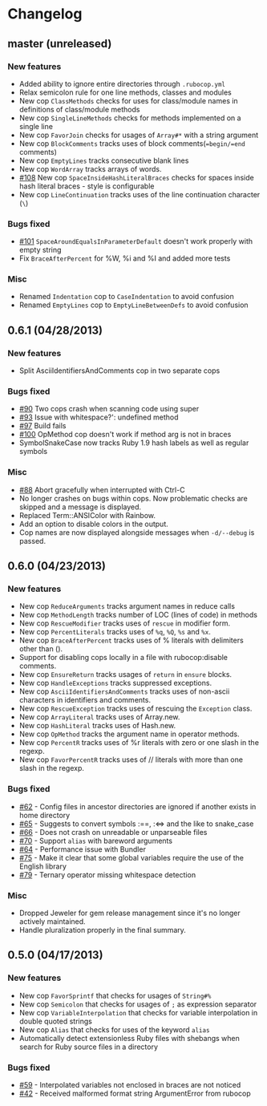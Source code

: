 # Changelog

## master (unreleased)

### New features

* Added ability to ignore entire directories through `.rubocop.yml`
* Relax semicolon rule for one line methods, classes and modules
* New cop `ClassMethods` checks for uses for class/module names in definitions of class/module methods
* New cop `SingleLineMethods` checks for methods implemented on a single line
* New cop `FavorJoin` checks for usages of `Array#*` with a string argument
* New cop `BlockComments` tracks uses of block comments(`=begin/=end` comments)
* New cop `EmptyLines` tracks consecutive blank lines
* New cop `WordArray` tracks arrays of words.
* [#108](https://github.com/bbatsov/rubocop/issues/108) New cop `SpaceInsideHashLiteralBraces` checks for spaces inside hash literal braces - style is configurable
* New cop `LineContinuation` tracks uses of the line continuation character (`\`)

### Bugs fixed

* [#101](https://github.com/bbatsov/rubocop/issues/101) `SpaceAroundEqualsInParameterDefault` doesn't work properly with empty string
* Fix `BraceAfterPercent` for %W, %i and %I and added more tests

### Misc

* Renamed `Indentation` cop to `CaseIndentation` to avoid confusion
* Renamed `EmptyLines` cop to `EmptyLineBetweenDefs` to avoid confusion

## 0.6.1 (04/28/2013)

### New features

* Split AsciiIdentifiersAndComments cop in two separate cops

### Bugs fixed

* [#90](https://github.com/bbatsov/rubocop/issues/90) Two cops crash when scanning code using super
* [#93](https://github.com/bbatsov/rubocop/issues/93) Issue with whitespace?': undefined method
* [#97](https://github.com/bbatsov/rubocop/issues/97) Build fails
* [#100](https://github.com/bbatsov/rubocop/issues/100) OpMethod cop doesn't work if method arg is not in braces
* SymbolSnakeCase now tracks Ruby 1.9 hash labels as well as regular symbols

### Misc

* [#88](https://github.com/bbatsov/rubocop/issues/88) Abort gracefully when interrupted with Ctrl-C
* No longer crashes on bugs within cops. Now problematic checks are skipped and a message is displayed.
* Replaced Term::ANSIColor with Rainbow.
* Add an option to disable colors in the output.
* Cop names are now displayed alongside messages when `-d/--debug` is passed.

## 0.6.0 (04/23/2013)

### New features

* New cop `ReduceArguments` tracks argument names in reduce calls
* New cop `MethodLength` tracks number of LOC (lines of code) in methods
* New cop `RescueModifier` tracks uses of `rescue` in modifier form.
* New cop `PercentLiterals` tracks uses of `%q`, `%Q`, `%s` and `%x`.
* New cop `BraceAfterPercent` tracks uses of % literals with
  delimiters other than ().
* Support for disabling cops locally in a file with rubocop:disable comments.
* New cop `EnsureReturn` tracks usages of `return` in `ensure` blocks.
* New cop `HandleExceptions` tracks suppressed exceptions.
* New cop `AsciiIdentifiersAndComments` tracks uses of non-ascii
  characters in identifiers and comments.
* New cop `RescueException` tracks uses of rescuing the `Exception` class.
* New cop `ArrayLiteral` tracks uses of Array.new.
* New cop `HashLiteral` tracks uses of Hash.new.
* New cop `OpMethod` tracks the argument name in operator methods.
* New cop `PercentR` tracks uses of %r literals with zero or one slash in the regexp.
* New cop `FavorPercentR` tracks uses of // literals with more than one slash in the regexp.

### Bugs fixed

* [#62](https://github.com/bbatsov/rubocop/issues/62) - Config files in ancestor directories are ignored if another exists in home directory
* [#65](https://github.com/bbatsov/rubocop/issues/65) - Suggests to convert symbols :==, :<=> and the like to snake_case
* [#66](https://github.com/bbatsov/rubocop/issues/66) - Does not crash on unreadable or unparseable files
* [#70](https://github.com/bbatsov/rubocop/issues/70) - Support `alias` with bareword arguments
* [#64](https://github.com/bbatsov/rubocop/issues/64) - Performance issue with Bundler
* [#75](https://github.com/bbatsov/rubocop/issues/75) - Make it clear that some global variables require the use of the English library
* [#79](https://github.com/bbatsov/rubocop/issues/79) - Ternary operator missing whitespace detection

### Misc

* Dropped Jeweler for gem release management since it's no longer
  actively maintained.
* Handle pluralization properly in the final summary.

## 0.5.0 (04/17/2013)

### New features

* New cop `FavorSprintf` that checks for usages of `String#%`
* New cop `Semicolon` that checks for usages of `;` as expression separator
* New cop `VariableInterpolation` that checks for variable interpolation in double quoted strings
* New cop `Alias` that checks for uses of the keyword `alias`
* Automatically detect extensionless Ruby files with shebangs when search for Ruby source files in a directory

### Bugs fixed

* [#59](https://github.com/bbatsov/rubocop/issues/59) - Interpolated variables not enclosed in braces are not noticed
* [#42](https://github.com/bbatsov/rubocop/issues/42) - Received malformed format string ArgumentError from rubocop
